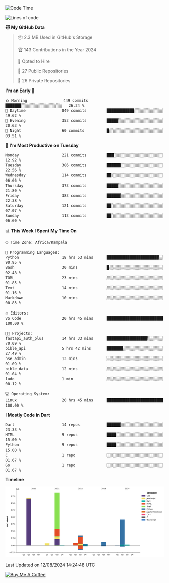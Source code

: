 <!--START_SECTION:waka-->
![Code Time](http://img.shields.io/badge/Code%20Time-784%20hrs%2016%20mins-blue)

![Lines of code](https://img.shields.io/badge/From%20Hello%20World%20I%27ve%20Written-5.1%20million%20lines%20of%20code-blue)

**🐱 My GitHub Data** 

> 📦 2.3 MB Used in GitHub's Storage 
 > 
> 🏆 143 Contributions in the Year 2024
 > 
> 💼 Opted to Hire
 > 
> 📜 27 Public Repositories 
 > 
> 🔑 26 Private Repositories 
 > 
**I'm an Early 🐤** 

```text
🌞 Morning                449 commits         ███████░░░░░░░░░░░░░░░░░░   26.24 % 
🌆 Daytime                849 commits         ████████████░░░░░░░░░░░░░   49.62 % 
🌃 Evening                353 commits         █████░░░░░░░░░░░░░░░░░░░░   20.63 % 
🌙 Night                  60 commits          █░░░░░░░░░░░░░░░░░░░░░░░░   03.51 % 
```
📅 **I'm Most Productive on Tuesday** 

```text
Monday                   221 commits         ███░░░░░░░░░░░░░░░░░░░░░░   12.92 % 
Tuesday                  386 commits         ██████░░░░░░░░░░░░░░░░░░░   22.56 % 
Wednesday                114 commits         ██░░░░░░░░░░░░░░░░░░░░░░░   06.66 % 
Thursday                 373 commits         █████░░░░░░░░░░░░░░░░░░░░   21.80 % 
Friday                   383 commits         ██████░░░░░░░░░░░░░░░░░░░   22.38 % 
Saturday                 121 commits         ██░░░░░░░░░░░░░░░░░░░░░░░   07.07 % 
Sunday                   113 commits         ██░░░░░░░░░░░░░░░░░░░░░░░   06.60 % 
```


📊 **This Week I Spent My Time On** 

```text
🕑︎ Time Zone: Africa/Kampala

💬 Programming Languages: 
Python                   18 hrs 53 mins      ███████████████████████░░   90.95 % 
Bash                     30 mins             █░░░░░░░░░░░░░░░░░░░░░░░░   02.48 % 
TOML                     23 mins             ░░░░░░░░░░░░░░░░░░░░░░░░░   01.85 % 
Text                     14 mins             ░░░░░░░░░░░░░░░░░░░░░░░░░   01.16 % 
Markdown                 10 mins             ░░░░░░░░░░░░░░░░░░░░░░░░░   00.83 % 

🔥 Editors: 
VS Code                  20 hrs 45 mins      █████████████████████████   100.00 % 

🐱‍💻 Projects: 
fastapi_auth_plus        14 hrs 33 mins      ██████████████████░░░░░░░   70.09 % 
bible_api                5 hrs 42 mins       ███████░░░░░░░░░░░░░░░░░░   27.49 % 
hse_admin                13 mins             ░░░░░░░░░░░░░░░░░░░░░░░░░   01.09 % 
bible_data               12 mins             ░░░░░░░░░░░░░░░░░░░░░░░░░   01.04 % 
ludo                     1 min               ░░░░░░░░░░░░░░░░░░░░░░░░░   00.12 % 

💻 Operating System: 
Linux                    20 hrs 45 mins      █████████████████████████   100.00 % 
```

**I Mostly Code in Dart** 

```text
Dart                     14 repos            ██████░░░░░░░░░░░░░░░░░░░   23.33 % 
HTML                     9 repos             ████░░░░░░░░░░░░░░░░░░░░░   15.00 % 
Python                   9 repos             ████░░░░░░░░░░░░░░░░░░░░░   15.00 % 
C                        1 repo              ░░░░░░░░░░░░░░░░░░░░░░░░░   01.67 % 
Go                       1 repo              ░░░░░░░░░░░░░░░░░░░░░░░░░   01.67 % 
```



**Timeline**

![Lines of Code chart](https://raw.githubusercontent.com/drexhacker/drexhacker/main/assets/bar_graph.png)


 Last Updated on 12/08/2024 14:24:48 UTC
<!--END_SECTION:waka-->

<a href="https://www.buymeacoffee.com/drexsoftorg" target="_blank"><img src="https://www.buymeacoffee.com/assets/img/custom_images/orange_img.png" alt="Buy Me A Coffee" style="height: 41px !important;width: 174px !important;box-shadow: 0px 3px 2px 0px rgba(190, 190, 190, 0.5) !important;-webkit-box-shadow: 0px 3px 2px 0px rgba(190, 190, 190, 0.5) !important;" ></a>


<!---
drexhacker/drexhacker is a ✨ special ✨ repository because its `README.md` (this file) appears on your GitHub profile.
You can click the Preview link to take a look at your changes.
--->
